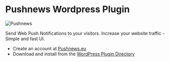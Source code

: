 Pushnews Wordpress Plugin
===

![Pushnews](https://i.ibb.co/qD2cFtT/rsz-screenshot-1.jpg)

Send Web Push Notifications to your visitors. Increase your website traffic - Simple and fast UI.


- Create an account at [Pushnews.eu](https://pushnews.eu/?utm_source=WpPluginGithub&utm_medium=wordpress)
- Download and install from the [WordPress Plugin Directory](https://wordpress.org/plugins/)
